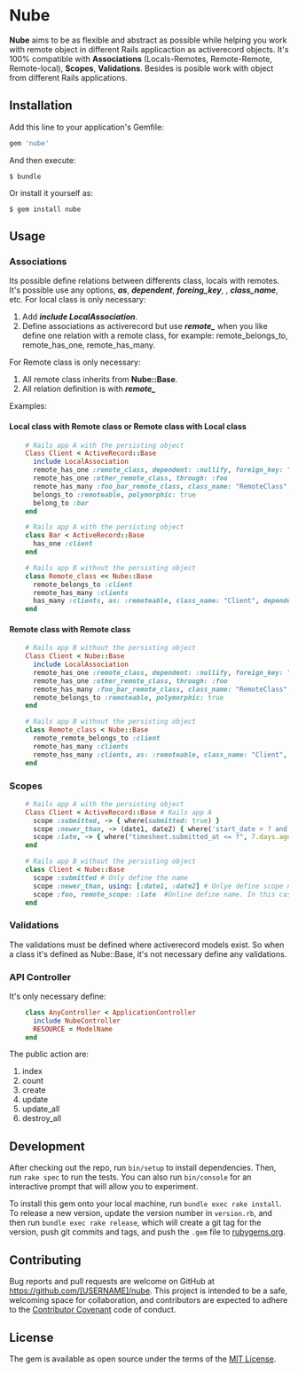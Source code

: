 # Nube
**Nube** aims to be as flexible and abstract as possible while helping you work with remote object in different Rails applicaction as activerecord objects. It's 100% compatible with **Associations** (Locals-Remotes, Remote-Remote, Remote-local), **Scopes**, **Validations**. Besides is posible work with object from different Rails applications.

## Installation

Add this line to your application's Gemfile:

```ruby
gem 'nube'
```

And then execute:

    $ bundle

Or install it yourself as:

    $ gem install nube

## Usage
### Associations
Its possible define relations between differents class, locals with remotes. It's possible use any options, ***as***, ***dependent***, ***foreing_key***, , ***class_name***, etc.
For local class is only necessary:
1. Add ***include LocalAssociation***.
2. Define associations as activerecord but use ***remote_*** when you like define one relation with a remote class, for example: remote_belongs_to, remote_has_one, remote_has_many.

For Remote class is only necessary:
1. All remote class inherits from **Nube::Base**.
2. All relation definition is with ***remote_***

Examples:

#### Local class with Remote class or Remote class with Local class

```ruby
    # Rails app A with the persisting object
	Class Client < ActiveRecord::Base
      include LocalAssociation
      remote_has_one :remote_class, dependent: :nullify, foreign_key: "remote_class_foreign_key_id"
      remote_has_one :other_remote_class, through: :foo
      remote_has_many :foo_bar_remote_class, class_name: "RemoteClass", foreign_key: 'foo_bar_remote_class_id'
      belongs_to :remoteable, polymorphic: true
      belong_to :bar
    end

    # Rails app A with the persisting object
    class Bar < ActiveRecord::Base
      has_one :client
    end

    # Rails app B without the persisting object
    class Remote_class << Nube::Base
      remote_belongs_to :client
      remote_has_many :clients
      has_many :clients, as: :remoteable, class_name: "Client", dependent: :destroy
    end
```

#### Remote class with Remote class

```ruby
    # Rails app B without the persisting object
	Class Client < Nube::Base
      include LocalAssociation
      remote_has_one :remote_class, dependent: :nullify, foreign_key: "remote_class_foreign_key_id"
      remote_has_one :other_remote_class, through: :foo
      remote_has_many :foo_bar_remote_class, class_name: "RemoteClass", foreign_key: 'foo_bar_remote_class_id'
      remote_belongs_to :remoteable, polymorphic: true
    end

    # Rails app B without the persisting object
    class Remote_class < Nube::Base
      remote_remote_belongs_to :client
      remote_has_many :clients
      remote_has_many :clients, as: :remoteable, class_name: "Client", dependent: :destroy
    end
```
### Scopes

```ruby
    # Rails app A with the persisting object
    Class Client < ActiveRecord::Base # Rails app A
	  scope :submitted, -> { where(submitted: true) }
      scope :newer_than, -> (date1, date2) { where('start_date > ? and start_date < ?', date1, date2) }
      scope :late, -> { where("timesheet.submitted_at <= ?", 7.days.ago) }
    end

    # Rails app B without the persisting object
    class Client < Nube::Base
      scope :submitted # Only define the name
	  scope :newer_than, using: [:date1, :date2] # Onlye define scope name, and options.
	  scope :foo, remote_scope: :late  #Online define name. In this case the scope it's renamed
    end
```

### Validations

The validations must be defined where activerecord models exist. So when a class it's defined as Nube::Base, it's not necessary define any validations.

### API Controller

It's only necessary define:

```ruby
	class AnyController < ApplicationController
	  include NubeController
	  RESOURCE = ModelName
	end
```

The public action are:

1. index
2. count
3. create
4. update
5. update_all
6. destroy_all

## Development

After checking out the repo, run `bin/setup` to install dependencies. Then, run `rake spec` to run the tests. You can also run `bin/console` for an interactive prompt that will allow you to experiment.

To install this gem onto your local machine, run `bundle exec rake install`. To release a new version, update the version number in `version.rb`, and then run `bundle exec rake release`, which will create a git tag for the version, push git commits and tags, and push the `.gem` file to [rubygems.org](https://rubygems.org).

## Contributing

Bug reports and pull requests are welcome on GitHub at https://github.com/[USERNAME]/nube. This project is intended to be a safe, welcoming space for collaboration, and contributors are expected to adhere to the [Contributor Covenant](http://contributor-covenant.org) code of conduct.


## License

The gem is available as open source under the terms of the [MIT License](http://opensource.org/licenses/MIT).
